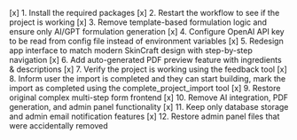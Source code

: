 [x] 1. Install the required packages
[x] 2. Restart the workflow to see if the project is working
[x] 3. Remove template-based formulation logic and ensure only AI/GPT formulation generation
[x] 4. Configure OpenAI API key to be read from config file instead of environment variables
[x] 5. Redesign app interface to match modern SkinCraft design with step-by-step navigation
[x] 6. Add auto-generated PDF preview feature with ingredients & descriptions
[x] 7. Verify the project is working using the feedback tool
[x] 8. Inform user the import is completed and they can start building, mark the import as completed using the complete_project_import tool
[x] 9. Restore original complex multi-step form frontend
[x] 10. Remove AI integration, PDF generation, and admin panel functionality
[x] 11. Keep only database storage and admin email notification features
[x] 12. Restore admin panel files that were accidentally removed
